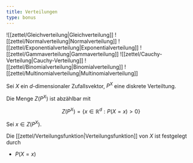 ```yaml
---
title: Verteilungen
type: bonus
---
```


![[zettel/Gleichverteilung|Gleichverteilung]]
![[zettel/Normalverteilung|Normalverteilung]]
![[zettel/Exponentialverteilung|Exponentialverteilung]]
![[zettel/Gammaverteilung|Gammaverteilung]]
![[zettel/Cauchy-Verteilung|Cauchy-Verteilung]]
![[zettel/Binomialverteilung|Binomialverteilung]]
![[zettel/Multinomialverteilung|Multinomialverteilung]]

Sei $X$ ein $d$-dimensionaler Zufallsvektor, $P^X$ eine diskrete Verteiltung.

Die Menge $Z(P^X)$ ist abzählbar mit

$$
	Z(P^X) = \{ x \in \mathbb{R}^d : P(X = x) > 0 \}
$$

Sei $x \in Z(P^X)$.

Die [[zettel/Verteilungsfunktion|Verteilungsfunktion]] von $X$ ist festgelegt durch
- $P(X = x)$